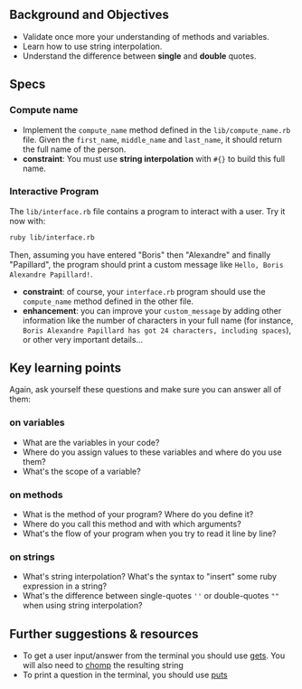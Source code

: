 ## Background and Objectives

- Validate once more your understanding of methods and variables.
- Learn how to use string interpolation.
- Understand the difference between **single** and **double** quotes.

## Specs

### Compute name

- Implement the `compute_name` method defined in the `lib/compute_name.rb` file. Given the `first_name`, `middle_name` and `last_name`, it should return the full name of the person.
- **constraint**: You must use **string interpolation** with `#{}` to build this full name.

### Interactive Program

The `lib/interface.rb` file contains a program to interact with a user. Try it now with:

```bash
ruby lib/interface.rb
```

Then, assuming you have entered "Boris" then "Alexandre" and finally "Papillard", the program should print a custom message like `Hello, Boris Alexandre Papillard!`.

* **constraint**: of course, your `interface.rb` program should use the `compute_name` method defined in the other file.
* **enhancement**: you can improve your `custom_message` by adding other information like the number of characters in your full name (for instance, `Boris Alexandre Papillard has got 24 characters, including spaces`), or other very important details...

## Key learning points

Again, ask yourself these questions and make sure you can answer all of them:

### on variables

* What are the variables in your code?
* Where do you assign values to these variables and where do you use them?
* What's the scope of a variable?

### on methods

* What is the method of your program? Where do you define it?
* Where do you call this method and with which arguments?
* What's the flow of your program when you try to read it line by line?

### on strings

* What's string interpolation? What's the syntax to "insert" some ruby expression in a string?
* What's the difference between single-quotes `''` or double-quotes `""` when using string interpolation?

## Further suggestions & resources

* To get a user input/answer from the terminal you should use [gets](http://www.ruby-doc.org/docs/Tutorial/part_02/user_input.html). You will also need to [chomp](https://ruby-doc.org/core-2.4.0/String.html#method-i-chomp) the resulting string
* To print a question in the terminal, you should use [puts](http://www.ruby-doc.org/core-2.4.0/IO.html#method-i-puts)
